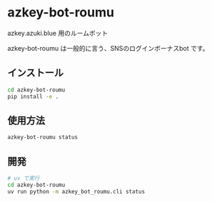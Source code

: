 # azkey-bot-roumu

azkey.azuki.blue 用のルームボット

azkey-bot-roumu は一般的に言う、SNSのログインボーナスbot です。

## インストール

```bash
cd azkey-bot-roumu
pip install -e .
```

## 使用方法

```bash
azkey-bot-roumu status
```

## 開発

```bash
# uv で実行
cd azkey-bot-roumu
uv run python -m azkey_bot_roumu.cli status
```